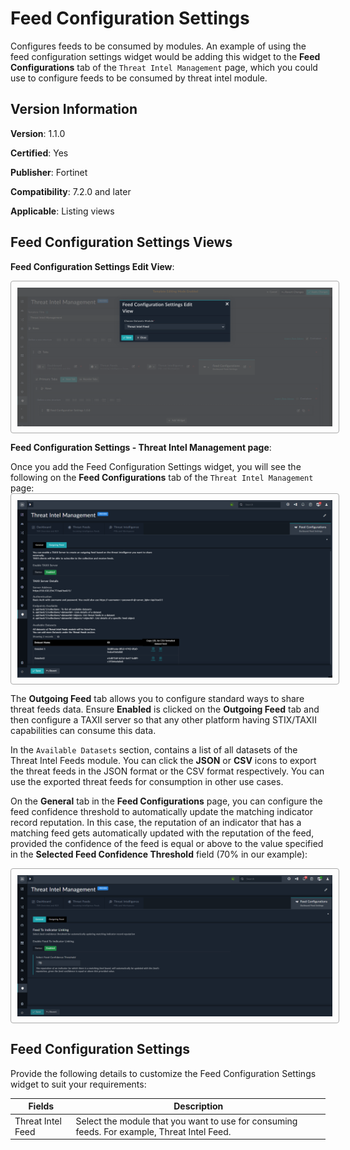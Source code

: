 # Feed Configuration Settings

Configures feeds to be consumed by modules. An example of using the feed configuration settings widget would be adding this widget to the **Feed Configurations** tab of the `Threat Intel Management` page, which you could use to configure feeds to be consumed by threat intel module.    

## Version Information

**Version**: 1.1.0

**Certified**: Yes

**Publisher**: Fortinet  

**Compatibility**: 7.2.0 and later  

**Applicable**: Listing views

## Feed Configuration Settings Views

**Feed Configuration Settings Edit View**:

<img src="./docs/media/feedconfig-edit-view.png" alt="Editing the Feed Configuration Widget" style="border: 1px solid #A9A9A9; border-radius: 4px; padding: 10px; display: block; margin-left: auto; margin-right: auto;">

**Feed Configuration Settings - Threat Intel Management page**:

Once you add the Feed Configuration Settings widget, you will see the following on the **Feed Configurations** tab of the `Threat Intel Management` page: 
<img src="./docs/media/feed-config_threatIntelMngt.png" alt="Threat Intel Management page - Feed Configurations tab" style="border: 1px solid #A9A9A9; border-radius: 4px; padding: 10px; display: block; margin-left: auto; margin-right: auto;">

The **Outgoing Feed** tab allows you to configure standard ways to share threat feeds data. Ensure **Enabled** is clicked on the **Outgoing Feed** tab and then configure a TAXII server so that any other platform having STIX/TAXII capabilities can consume this data.

In the `Available Datasets` section, contains a list of all datasets of the Threat Intel Feeds module. You can click the **JSON** or **CSV** icons to export the threat feeds in the JSON format or the CSV format respectively. You can use the exported threat feeds for consumption in other use cases.

On the **General** tab in the **Feed Configurations** page, you can configure the feed confidence threshold to automatically update the matching indicator record reputation. In this case, the reputation of an indicator that has a matching feed gets automatically updated with the reputation of the feed, provided the confidence of the feed is equal or above to the value specified in the **Selected Feed Confidence Threshold** field (70% in our example):  

<img src="./docs/media/feed-config-general-tab.png" alt="Feed Configurations page - General Tab" style="border: 1px solid #A9A9A9; border-radius: 4px; padding: 10px; display: block; margin-left: auto; margin-right: auto;">

## Feed Configuration Settings

Provide the following details to customize the Feed Configuration Settings widget to suit your requirements:

| Fields            | Description                              |
| ----------------- | ---------------------------------------- |
| Threat Intel Feed | Select the module that you want to use for consuming feeds. For example, Threat Intel Feed. |
